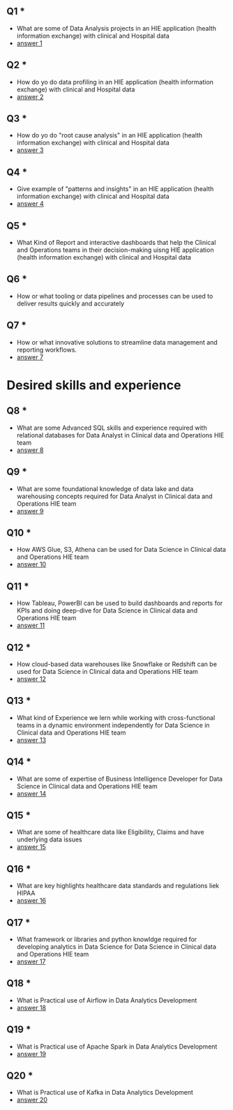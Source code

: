 ## Q1 *
* What are some of Data Analysis projects in an HIE application (health information exchange) with clinical and Hospital  data
* [answer 1](a1.md)

## Q2 * 
* How do yo do data profiling in  an HIE application (health information exchange) with clinical and Hospital  data
* [answer 2](a2.md)

## Q3 * 
* How do yo do "root cause analysis" in  an HIE application (health information exchange) with clinical and Hospital  data
* [answer 3](a3.md)

## Q4 *
* Give example of "patterns and insights" in  an HIE application (health information exchange) with clinical and Hospital  data
* [answer 4](a4.md)

## Q5 *
* What Kind of Report  and interactive dashboards that help the Clinical and Operations teams in their decision-making uisng HIE application (health information exchange) with clinical and Hospital  data

## Q6 *
* How or what tooling or data pipelines and processes can be used to deliver results quickly and accurately

## Q7 *
* How or what innovative solutions to streamline data management and reporting workflows.
* [answer 7](a7.md)

# Desired skills and experience

## Q8 *
* What are some Advanced SQL skills  and experience required with relational databases for Data Analyst in Clinical data and Operations HIE team
* [answer 8](a8.md)

## Q9 *
* What are some foundational knowledge of data lake and data warehousing concepts required for Data Analyst in Clinical data and Operations HIE team
* [answer 9](a9.md)
  

## Q10 *
* How AWS Glue, S3, Athena can be used for Data Science in Clinical data and Operations HIE team
* [answer 10](a10.md)
  
## Q11 *
* How Tableau, PowerBI can be used to build dashboards and reports for KPIs and doing deep-dive for Data Science in Clinical data and Operations HIE team  
* [answer 11](a11.md)
  
## Q12 * 
*  How cloud-based data warehouses like Snowflake or Redshift can be used for Data Science in Clinical data and Operations HIE team  
* [answer 12](a12.md)

## Q13 *
*  What kind of Experience we lern while working with cross-functional teams in a dynamic environment independently for Data Science in Clinical data and Operations HIE team  
* [answer 13](a13.md)

## Q14 *
* What are some of expertise of Business Intelligence Developer for Data Science in Clinical data and Operations HIE team
* [answer 14](a14.md)
  
## Q15 *
* What are some of healthcare data like Eligibility, Claims and have underlying data issues  
* [answer 15](a15.md)
  
## Q16 *
* What are key highlights healthcare data standards and regulations liek HIPAA
* [answer 16](a16.md)  

## Q17 *
* What framework or libraries and python knowldge required for developing analytics in Data Science for Data Science in Clinical data and Operations HIE team
* [answer 17](a17.md)  

## Q18 *
* What is Practical use of Airflow in Data Analytics Development
* [answer 18](a18.md)  
  
## Q19 *
* What is Practical use of Apache Spark in Data Analytics Development
* [answer 19](a19.md)  

## Q20 *
* What is Practical use of Kafka in Data Analytics Development
* [answer 20](a20.md)  